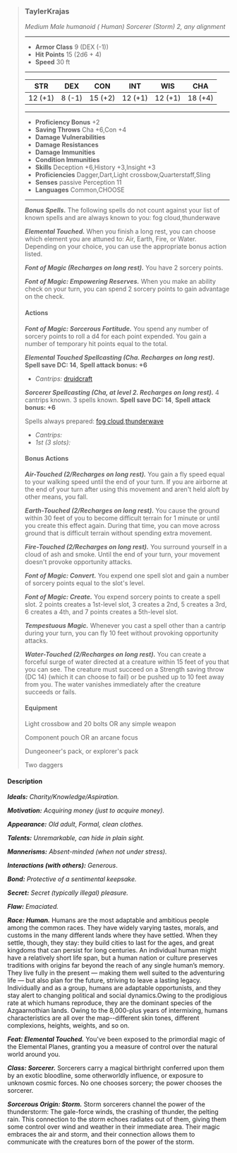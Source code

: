 >### TaylerKrajas
>*Medium Male humanoid ( Human) Sorcerer (Storm) 2, any alignment*
>___
>- **Armor Class** 9 (DEX (-1))
>- **Hit Points** 15 (2d6 + 4)
>- **Speed** 30 ft
>___
>|**STR**|**DEX**|**CON**|**INT**|**WIS**|**CHA**|
>|:-:|:-:|:-:|:-:|:-:|:-:|
>|12 (+1)|8 (-1)|15 (+2)|12 (+1)|12 (+1)|18 (+4)|
>___
>- **Proficiency Bonus** +2
>- **Saving Throws** Cha +6,Con +4
>- **Damage Vulnerabilities** 
>- **Damage Resistances** 
>- **Damage Immunities** 
>- **Condition Immunities** 
>- **Skills** Deception +6,History +3,Insight +3
>- **Proficiencies** Dagger,Dart,Light crossbow,Quarterstaff,Sling
>- **Senses** passive Perception 11
>- **Languages** Common,CHOOSE
>___
>***Bonus Spells.*** The following spells do not count against your list of known spells and are always known to you: fog cloud,thunderwave
>
>***Elemental Touched.*** When you finish a long rest, you can choose which element you are attuned to: Air, Earth, Fire, or Water. Depending on your choice, you can use the appropriate bonus action listed.
>
>***Font of Magic (Recharges on long rest).*** You have 2 sorcery points.
>
>***Font of Magic: Empowering Reserves.*** When you make an ability check on your turn, you can spend 2 sorcery points to gain advantage on the check.
>
>#### Actions
>***Font of Magic: Sorcerous Fortitude.*** You spend any number of sorcery points to roll a d4 for each point expended. You gain a number of temporary hit points equal to the total.
>
>***Elemental Touched Spellcasting (Cha. Recharges on long rest).*** **Spell save DC: 14**, **Spell attack bonus: +6**
>
>* *Cantrips:* [druidcraft](http://azgaarnoth.tedneward.com/magic/spells/druidcraft/)
>
>***Sorcerer Spellcasting (Cha, at level 2. Recharges on long rest).*** 4 cantrips known. 3 spells known. **Spell save DC: 14**, **Spell attack bonus: +6**
>
>
>Spells always prepared: [fog cloud](http://azgaarnoth.tedneward.com/magic/spells/fog-cloud/),[thunderwave](http://azgaarnoth.tedneward.com/magic/spells/thunderwave/)
>
>* *Cantrips:* 
>* *1st (3 slots):* 
>
>
>#### Bonus Actions
>***Air-Touched (2/Recharges on long rest).*** You gain a fly speed equal to your walking speed until the end of your turn. If you are airborne at the end of your turn after using this movement and aren't held aloft by other means, you fall.
>
>***Earth-Touched (2/Recharges on long rest).*** You cause the ground within 30 feet of you to become difficult terrain for 1 minute or until you create this effect again. During that time, you can move across ground that is difficult terrain without spending extra movement.
>
>***Fire-Touched (2/Recharges on long rest).*** You surround yourself in a cloud of ash and smoke. Until the end of your turn, your movement doesn't provoke opportunity attacks.
>
>***Font of Magic: Convert.*** You expend one spell slot and gain a number of sorcery points equal to the slot's level.
>
>***Font of Magic: Create.*** You expend sorcery points to create a spell slot. 2 points creates a 1st-level slot, 3 creates a 2nd, 5 creates a 3rd, 6 creates a 4th, and 7 points creates a 5th-level slot.
>
>***Tempestuous Magic.*** Whenever you cast a spell other than a cantrip during your turn, you can fly 10 feet without provoking opportunity attacks.
>
>***Water-Touched (2/Recharges on long rest).*** You can create a forceful surge of water directed at a creature within 15 feet of you that you can see. The creature must succeed on a Strength saving throw (DC 14) (which it can choose to fail) or be pushed up to 10 feet away from you. The water vanishes immediately after the creature succeeds or fails.
>
>
>#### Equipment
>Light crossbow and 20 bolts OR any simple weapon
>
>Component pouch OR an arcane focus
>
>Dungeoneer's pack, or explorer's pack
>
>Two daggers
>

#### Description
***Ideals:*** *Charity/Knowledge/Aspiration.*

***Motivation:*** *Acquiring money (just to acquire money).*

***Appearance:*** *Old adult*, *Formal, clean clothes.*

***Talents:*** *Unremarkable, can hide in plain sight.*

***Mannerisms:*** *Absent-minded (when not under stress).*

***Interactions (with others):*** *Generous*.

***Bond:*** *Protective of a sentimental keepsake.*

***Secret:*** *Secret (typically illegal) pleasure.*

***Flaw:*** *Emaciated.*

***Race: Human.*** Humans are the most adaptable and ambitious people among the common races. They have widely varying tastes, morals, and customs in the many different lands where they have settled. When they settle, though, they stay: they build cities to last for the ages, and great kingdoms that can persist for long centuries. An individual human might have a relatively short life span, but a human nation or culture preserves traditions with origins far beyond the reach of any single human’s memory. They live fully in the present — making them well suited to the adventuring life — but also plan for the future, striving to leave a lasting legacy. Individually and as a group, humans are adaptable opportunists, and they stay alert to changing political and social dynamics.Owing to the prodigious rate at which humans reproduce, they are the dominant species of the Azgaarnothian lands. Owing to the 8,000-plus years of intermixing, humans characteristics are all over the map--different skin tones, different complexions, heights, weights, and so on.

***Feat: Elemental Touched.*** You've been exposed to the primordial magic of the Elemental Planes, granting you a measure of control over the natural world around you.



***Class: Sorcerer.*** Sorcerers carry a magical birthright conferred upon them by an exotic bloodline, some otherworldly influence, or exposure to unknown cosmic forces. No one chooses sorcery; the power chooses the sorcerer.

***Sorcerous Origin: Storm.*** Storm sorcerers channel the power of the thunderstorm: The gale-force winds, the crashing of thunder, the pelting rain. This connection to the storm echoes radiates out of them, giving them some control over wind and weather in their immediate area. Their magic embraces the air and storm, and their connection allows them to communicate with the creatures born of the power of the storm.




